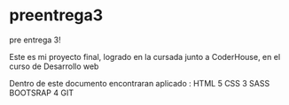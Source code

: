 # preentrega3
pre entrega 3!

Este es mi proyecto final, logrado en la cursada junto a CoderHouse, en el curso de Desarrollo web


Dentro de este documento encontraran aplicado :
    HTML 5
    CSS 3
    SASS
    BOOTSRAP 4
    GIT
